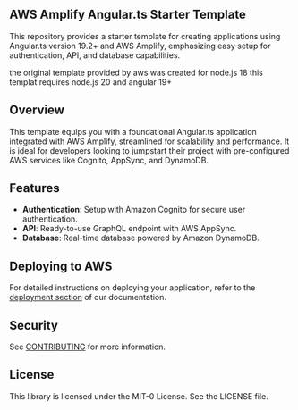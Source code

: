 ## AWS Amplify Angular.ts Starter Template

This repository provides a starter template for creating applications using Angular.ts version 19.2+ and AWS Amplify, emphasizing easy setup for authentication, API, and database capabilities.


the original template provided by aws was created for node.js 18 this templat requires node.js 20 and angular 19+

## Overview

This template equips you with a foundational Angular.ts application integrated with AWS Amplify, streamlined for scalability and performance. It is ideal for developers looking to jumpstart their project with pre-configured AWS services like Cognito, AppSync, and DynamoDB.

## Features

- **Authentication**: Setup with Amazon Cognito for secure user authentication.
- **API**: Ready-to-use GraphQL endpoint with AWS AppSync.
- **Database**: Real-time database powered by Amazon DynamoDB.

## Deploying to AWS

For detailed instructions on deploying your application, refer to the [deployment section](https://docs.amplify.aws/angular/start/quickstart/#deploy-a-fullstack-app-to-aws) of our documentation.

## Security

See [CONTRIBUTING](CONTRIBUTING.md#security-issue-notifications) for more information.

## License

This library is licensed under the MIT-0 License. See the LICENSE file.